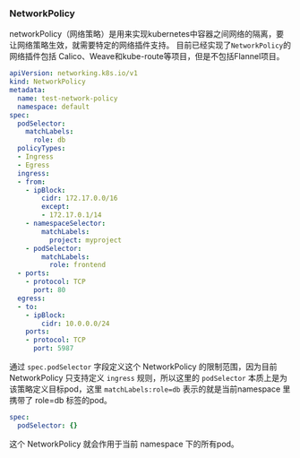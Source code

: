 ### NetworkPolicy
networkPolicy（网络策略）是用来实现kubernetes中容器之间网络的隔离，要让网络策略生效，就需要特定的网络插件支持。
目前已经实现了`NetworkPolicy`的网络插件包括 Calico、Weave和kube-route等项目，但是不包括Flannel项目。


```yaml
apiVersion: networking.k8s.io/v1
kind: NetworkPolicy
metadata:
  name: test-network-policy
  namespace: default
spec:
  podSelector:
    matchLabels:
      role: db
  policyTypes:
  - Ingress
  - Egress
  ingress:
  - from: 
    - ipBlock:
        cidr: 172.17.0.0/16
        except:
        - 172.17.0.1/14
    - namespaceSelector:
        matchLabels:
          project: myproject
    - podSelector:
        matchLabels:
          role: frontend
  - ports:
    - protocol: TCP
      port: 80
  egress:
  - to:
    - ipBlock:
        cidr: 10.0.0.0/24
    ports:
    - protocol: TCP
      port: 5987
```

通过 `spec.podSelector` 字段定义这个 NetworkPolicy 的限制范围，因为目前 NetworkPolicy 只支持定义 `ingress` 规则，所以这里的 `podSelector` 本质上是为该策略定义目标pod，这里 `matchLabels:role=db` 表示的就是当前namespace 里携带了 role=db 标签的pod。
```yaml
spec:
  podSelector: {}
```
这个 NetworkPolicy 就会作用于当前 namespace 下的所有pod。